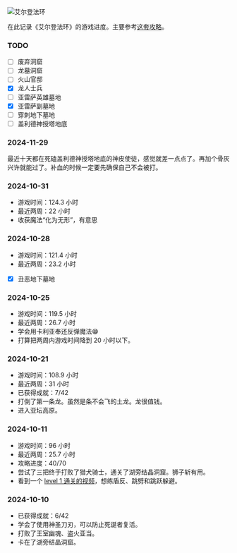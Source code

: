 ---
---
![艾尔登法环](https://img.3dmgame.com/uploads/images/thumbpicfirst/20210611/1623398095_526209.jpg)

在此记录《艾尔登法环》的游戏进度。主要参考[这套攻略](https://youtube.com/playlist?list=PLr-Yy6wqVYDCNc_FLyt4H9A_mZD9lknnx&si=w7Nf1wH-9r9rwBIC)。

### TODO

- [ ] 废弃洞窟
- [ ] 龙墓洞窟
- [ ] 火山官邸
- [x] 龙人士兵
- [ ] 亚雷萨英雄墓地
- [x] 亚雷萨副墓地
- [ ] 穿刺地下墓地
- [ ] 盖利德神授塔地底

### 2024-11-29

最近十天都在死磕盖利德神授塔地底的神皮使徒，感觉就差一点点了。再加个骨灰兴许就能过了。补血的时候一定要先确保自己不会被打。

### 2024-10-31

- 游戏时间：124.3 小时
- 最近两周：22 小时
- 收获魔法“化为无形”，有意思

### 2024-10-28

- 游戏时间：121.4 小时
- 最近两周：23.2 小时
- [x] 丑恶地下墓地

### 2024-10-25

- 游戏时间：119.5 小时
- 最近两周：26.7 小时
- 学会用卡利亚奉还反弹魔法😁
- 打算把两周内游戏时间降到 20 小时以下。

### 2024-10-21

- 游戏时间：108.9 小时
- 最近两周：31 小时
- 已获得成就：7/42
- 打倒了第一条龙。虽然是条不会飞的土龙。龙很值钱。
- 进入亚坛高原。

### 2024-10-11

- 游戏时间：96 小时
- 最近两周：25.7 小时
- 攻略进度：40/70
- 尝试了三把终于打败了猎犬骑士，通关了湖旁结晶洞窟。狮子斩有用。
- 看到一个 [level 1 通关的视频](https://youtu.be/0tmgtR98izg?si=F2-Imi3KW2ZNa80S)，想练盾反、跳劈和跳跃躲避。

### 2024-10-10

- 已获得成就：6/42
- 学会了使用神圣刀刃，可以防止死诞者复活。
- 打败了王室幽魂、盗火亚当。
- 卡在了湖旁结晶洞窟。